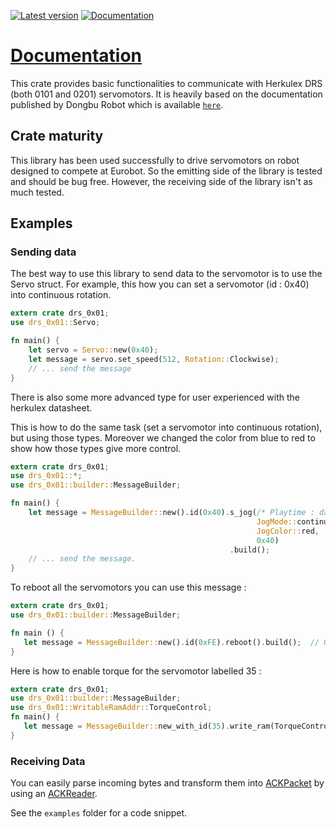 [![Latest version](https://img.shields.io/crates/v/drs-0x01.svg)](https://crates.io/crates/drs-0x01)
[![Documentation](https://docs.rs/drs-0x01/badge.svg)](https://docs.rs/drs-0x01)
# [Documentation](https://docs.rs/drs-0x01/0.1.6/drs_0x01/)
 
 This crate provides basic functionalities to communicate with Herkulex DRS (both 0101 and 0201)
 servomotors.
 It is heavily based on the documentation published by Dongbu Robot which is available
 [`here`](http://www.sgbotic.com/products/datasheets/robotics/herkulexeng.pdf).

## Crate maturity

This library has been used successfully to drive servomotors on robot designed to compete at Eurobot. So the emitting side of the library is tested and should be bug free. However, the receiving side of the library isn't as much tested.

## Examples

### Sending data
The best way to use this library to send data to the servomotor is to use the Servo struct.
For example, this how you can set a servomotor (id : 0x40) into continuous rotation.

```rust
extern crate drs_0x01;
use drs_0x01::Servo;

fn main() {
    let servo = Servo::new(0x40);
    let message = servo.set_speed(512, Rotation::Clockwise);
    // ... send the message
}
```

There is also some more advanced type for user experienced with the herkulex datasheet.

This is how to do the same task (set a servomotor into continuous rotation), but using those types. Moreover we 
changed the color from blue to red to show how those types give more control.

```rust
extern crate drs_0x01;
use drs_0x01::*;
use drs_0x01::builder::MessageBuilder;

fn main() {
    let message = MessageBuilder::new().id(0x40).s_jog(/* Playtime : datasheet value : */ 60, 
                                                       JogMode::continuous{speed : 512}, 
                                                       JogColor::red, 
                                                       0x40)
                                                 .build();
    // ... send the message.
}


```

 To reboot all the servomotors you can use this message :

 ```rust
 extern crate drs_0x01;
 use drs_0x01::builder::MessageBuilder;
 
 fn main () {
    let message = MessageBuilder::new().id(0xFE).reboot().build();  // 0xFE is the broadcast ID
 }
 ```

 Here is how to enable torque for the servomotor labelled 35 :

 ```rust
 extern crate drs_0x01;
 use drs_0x01::builder::MessageBuilder;
 use drs_0x01::WritableRamAddr::TorqueControl;
 fn main() {
    let message = MessageBuilder::new_with_id(35).write_ram(TorqueControl(1)).build();
 }
 ```
 
 ### Receiving Data
 
 You can easily parse incoming bytes and transform them into [ACKPacket](https://docs.rs/drs-0x01/latest/drs_0x01/reader/struct.ACKPacket.html) 
 by using an [ACKReader](https://docs.rs/drs-0x01/latest/drs_0x01/reader/struct.ACKReader.html).
 
 See the `examples` folder for a code snippet.
